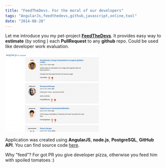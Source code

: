 ```yaml
---
title: "FeedTheDevs. For the moral of our developers"
tags: "AngularJs,feedthedevs,github,javascript,online,tool"
date: "2014-08-28"
---
```


Let me introduce you my pet-project **[FeedTheDevs](https://feedthedevs.herokuapp.com/ "feedthedevs-app")**. It provides easy way to **estimate** (by voting ) each **PullRequest** to any **github** repo. Could be used like developer work evaluation.

[![](images/Screenshot-2014-08-27-14.03.52-300x252.png "feedthedevs screen")](https://feedthedevs.herokuapp.com/)

Application was created using **AngularJS**, **node.js**, **PostgreSQL**, **GitHub API**. You can find source code [here](https://github.com/stevermeister/feedthedevs "github").

Why "feed"? For got PR you give developer pizza, otherwise you feed him with spoiled tomatoes :)
